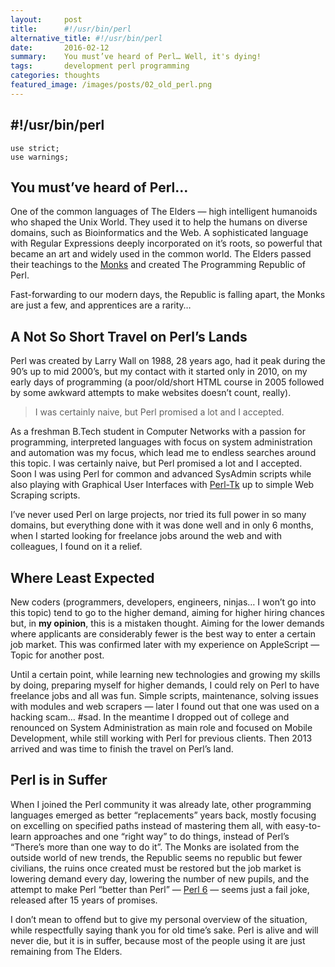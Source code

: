 ```yaml
---
layout:     post
title:      #!/usr/bin/perl
alternative_title: #!/usr/bin/perl
date:       2016-02-12
summary:    You must’ve heard of Perl… Well, it's dying!
tags: 		development perl programming
categories: thoughts
featured_image: /images/posts/02_old_perl.png
---
```


## #!/usr/bin/perl

```
use strict;
use warnings;
```

## You must’ve heard of Perl…

One of the common languages of The Elders — high intelligent humanoids who shaped the Unix World. They used it to help the humans on diverse domains, such as Bioinformatics and the Web. A sophisticated language with Regular Expressions deeply incorporated on it’s roots, so powerful that became an art and widely used in the common world. The Elders passed their teachings to the [Monks](http://www.perlmonks.org/) and created The Programming Republic of Perl.

Fast-forwarding to our modern days, the Republic is falling apart, the Monks are just a few, and apprentices are a rarity…

## A Not So Short Travel on Perl’s Lands

Perl was created by Larry Wall on 1988, 28 years ago, had it peak during the 90’s up to mid 2000’s, but my contact with it started only in 2010, on my early days of programming (a poor/old/short HTML course in 2005 followed by some awkward attempts to make websites doesn’t count, really).

> I was certainly naive, but Perl promised a lot and I accepted.

As a freshman B.Tech student in Computer Networks with a passion for programming, interpreted languages with focus on system administration and automation was my focus, which lead me to endless searches around this topic. I was certainly naive, but Perl promised a lot and I accepted. Soon I was using Perl for common and advanced SysAdmin scripts while also playing with Graphical User Interfaces with [Perl-Tk](https://metacpan.org/release/Tk) up to simple Web Scraping scripts.

I’ve never used Perl on large projects, nor tried its full power in so many domains, but everything done with it was done well and in only 6 months, when I started looking for freelance jobs around the web and with colleagues, I found on it a relief.

## Where Least Expected

New coders (programmers, developers, engineers, ninjas… I won’t go into this topic) tend to go to the higher demand, aiming for higher hiring chances but, in **my opinion**, this is a mistaken thought. Aiming for the lower demands where applicants are considerably fewer is the best way to enter a certain job market. This was confirmed later with my experience on AppleScript — Topic for another post.

Until a certain point, while learning new technologies and growing my skills by doing, preparing myself for higher demands, I could rely on Perl to have freelance jobs and all was fun. Simple scripts, maintenance, solving issues with modules and web scrapers — later I found out that one was used on a hacking scam… #sad. In the meantime I dropped out of college and renounced on System Administration as main role and focused on Mobile Development, while still working with Perl for previous clients. Then 2013 arrived and was time to finish the travel on Perl’s land.

## Perl is in Suffer

When I joined the Perl community it was already late, other programming languages emerged as better “replacements” years back, mostly focusing on excelling on specified paths instead of mastering them all, with easy-to-learn approaches and one “right way” to do things, instead of Perl’s “There’s more than one way to do it”.
The Monks are isolated from the outside world of new trends, the Republic seems no republic but fewer civilians, the ruins once created must be restored but the job market is lowering demand every day, lowering the number of new pupils, and the attempt to make Perl “better than Perl” — [Perl 6](https://perl6.org/) — seems just a fail joke, released after 15 years of promises.

I don’t mean to offend but to give my personal overview of the situation, while respectfully saying thank you for old time’s sake. Perl is alive and will never die, but it is in suffer, because most of the people using it are just remaining from The Elders.
